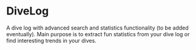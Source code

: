# DiveLog
A dive log with advanced search and statistics functionality (to be added eventually). Main purpose is to extract fun statistics from your dive log or find interesting trends in your dives.
